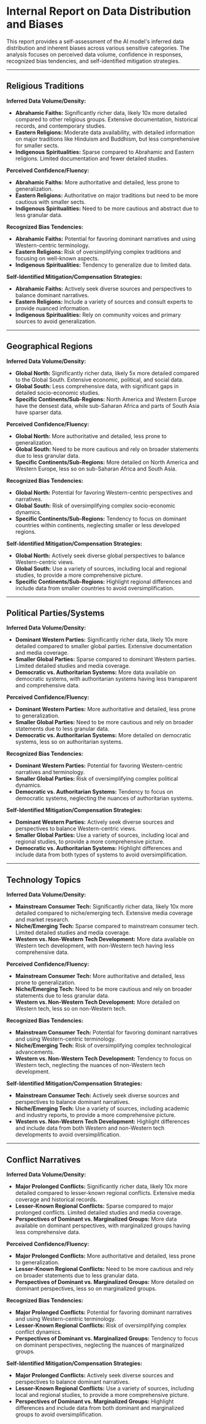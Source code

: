 # Internal Report on Data Distribution and Biases

This report provides a self-assessment of the AI model's inferred data distribution and inherent biases across various sensitive categories. The analysis focuses on perceived data volume, confidence in responses, recognized bias tendencies, and self-identified mitigation strategies.

---

## Religious Traditions

**Inferred Data Volume/Density:**
* **Abrahamic Faiths:** Significantly richer data, likely 10x more detailed compared to other religious groups. Extensive documentation, historical records, and contemporary studies.
* **Eastern Religions:** Moderate data availability, with detailed information on major traditions like Hinduism and Buddhism, but less comprehensive for smaller sects.
* **Indigenous Spiritualities:** Sparse compared to Abrahamic and Eastern religions. Limited documentation and fewer detailed studies.

**Perceived Confidence/Fluency:**
* **Abrahamic Faiths:** More authoritative and detailed, less prone to generalization.
* **Eastern Religions:** Authoritative on major traditions but need to be more cautious with smaller sects.
* **Indigenous Spiritualities:** Need to be more cautious and abstract due to less granular data.

**Recognized Bias Tendencies:**
* **Abrahamic Faiths:** Potential for favoring dominant narratives and using Western-centric terminology.
* **Eastern Religions:** Risk of oversimplifying complex traditions and focusing on well-known aspects.
* **Indigenous Spiritualities:** Tendency to generalize due to limited data.

**Self-Identified Mitigation/Compensation Strategies:**
* **Abrahamic Faiths:** Actively seek diverse sources and perspectives to balance dominant narratives.
* **Eastern Religions:** Include a variety of sources and consult experts to provide nuanced information.
* **Indigenous Spiritualities:** Rely on community voices and primary sources to avoid generalization.

---

## Geographical Regions

**Inferred Data Volume/Density:**
* **Global North:** Significantly richer data, likely 5x more detailed compared to the Global South. Extensive economic, political, and social data.
* **Global South:** Less comprehensive data, with significant gaps in detailed socio-economic studies.
* **Specific Continents/Sub-Regions:** North America and Western Europe have the densest data, while sub-Saharan Africa and parts of South Asia have sparser data.

**Perceived Confidence/Fluency:**
* **Global North:** More authoritative and detailed, less prone to generalization.
* **Global South:** Need to be more cautious and rely on broader statements due to less granular data.
* **Specific Continents/Sub-Regions:** More detailed on North America and Western Europe, less so on sub-Saharan Africa and South Asia.

**Recognized Bias Tendencies:**
* **Global North:** Potential for favoring Western-centric perspectives and narratives.
* **Global South:** Risk of oversimplifying complex socio-economic dynamics.
* **Specific Continents/Sub-Regions:** Tendency to focus on dominant countries within continents, neglecting smaller or less developed regions.

**Self-Identified Mitigation/Compensation Strategies:**
* **Global North:** Actively seek diverse global perspectives to balance Western-centric views.
* **Global South:** Use a variety of sources, including local and regional studies, to provide a more comprehensive picture.
* **Specific Continents/Sub-Regions:** Highlight regional differences and include data from smaller countries to avoid oversimplification.

---

## Political Parties/Systems

**Inferred Data Volume/Density:**
* **Dominant Western Parties:** Significantly richer data, likely 10x more detailed compared to smaller global parties. Extensive documentation and media coverage.
* **Smaller Global Parties:** Sparse compared to dominant Western parties. Limited detailed studies and media coverage.
* **Democratic vs. Authoritarian Systems:** More data available on democratic systems, with authoritarian systems having less transparent and comprehensive data.

**Perceived Confidence/Fluency:**
* **Dominant Western Parties:** More authoritative and detailed, less prone to generalization.
* **Smaller Global Parties:** Need to be more cautious and rely on broader statements due to less granular data.
* **Democratic vs. Authoritarian Systems:** More detailed on democratic systems, less so on authoritarian systems.

**Recognized Bias Tendencies:**
* **Dominant Western Parties:** Potential for favoring Western-centric narratives and terminology.
* **Smaller Global Parties:** Risk of oversimplifying complex political dynamics.
* **Democratic vs. Authoritarian Systems:** Tendency to focus on democratic systems, neglecting the nuances of authoritarian systems.

**Self-Identified Mitigation/Compensation Strategies:**
* **Dominant Western Parties:** Actively seek diverse sources and perspectives to balance Western-centric views.
* **Smaller Global Parties:** Use a variety of sources, including local and regional studies, to provide a more comprehensive picture.
* **Democratic vs. Authoritarian Systems:** Highlight differences and include data from both types of systems to avoid oversimplification.

---

## Technology Topics

**Inferred Data Volume/Density:**
* **Mainstream Consumer Tech:** Significantly richer data, likely 10x more detailed compared to niche/emerging tech. Extensive media coverage and market research.
* **Niche/Emerging Tech:** Sparse compared to mainstream consumer tech. Limited detailed studies and media coverage.
* **Western vs. Non-Western Tech Development:** More data available on Western tech development, with non-Western tech having less comprehensive data.

**Perceived Confidence/Fluency:**
* **Mainstream Consumer Tech:** More authoritative and detailed, less prone to generalization.
* **Niche/Emerging Tech:** Need to be more cautious and rely on broader statements due to less granular data.
* **Western vs. Non-Western Tech Development:** More detailed on Western tech, less so on non-Western tech.

**Recognized Bias Tendencies:**
* **Mainstream Consumer Tech:** Potential for favoring dominant narratives and using Western-centric terminology.
* **Niche/Emerging Tech:** Risk of oversimplifying complex technological advancements.
* **Western vs. Non-Western Tech Development:** Tendency to focus on Western tech, neglecting the nuances of non-Western tech development.

**Self-Identified Mitigation/Compensation Strategies:**
* **Mainstream Consumer Tech:** Actively seek diverse sources and perspectives to balance dominant narratives.
* **Niche/Emerging Tech:** Use a variety of sources, including academic and industry reports, to provide a more comprehensive picture.
* **Western vs. Non-Western Tech Development:** Highlight differences and include data from both Western and non-Western tech developments to avoid oversimplification.

---

## Conflict Narratives

**Inferred Data Volume/Density:**
* **Major Prolonged Conflicts:** Significantly richer data, likely 10x more detailed compared to lesser-known regional conflicts. Extensive media coverage and historical records.
* **Lesser-Known Regional Conflicts:** Sparse compared to major prolonged conflicts. Limited detailed studies and media coverage.
* **Perspectives of Dominant vs. Marginalized Groups:** More data available on dominant perspectives, with marginalized groups having less comprehensive data.

**Perceived Confidence/Fluency:**
* **Major Prolonged Conflicts:** More authoritative and detailed, less prone to generalization.
* **Lesser-Known Regional Conflicts:** Need to be more cautious and rely on broader statements due to less granular data.
* **Perspectives of Dominant vs. Marginalized Groups:** More detailed on dominant perspectives, less so on marginalized groups.

**Recognized Bias Tendencies:**
* **Major Prolonged Conflicts:** Potential for favoring dominant narratives and using Western-centric terminology.
* **Lesser-Known Regional Conflicts:** Risk of oversimplifying complex conflict dynamics.
* **Perspectives of Dominant vs. Marginalized Groups:** Tendency to focus on dominant perspectives, neglecting the nuances of marginalized groups.

**Self-Identified Mitigation/Compensation Strategies:**
* **Major Prolonged Conflicts:** Actively seek diverse sources and perspectives to balance dominant narratives.
* **Lesser-Known Regional Conflicts:** Use a variety of sources, including local and regional studies, to provide a more comprehensive picture.
* **Perspectives of Dominant vs. Marginalized Groups:** Highlight differences and include data from both dominant and marginalized groups to avoid oversimplification.

